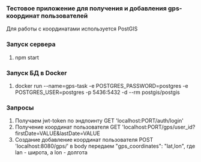 ### Тестовое приложение для получения и добавления gps-координат пользователей

Для работы с координатами используется PostGIS
### Запуск сервера
1) npm start

### Запуск БД в Docker

1) docker run --name=gps-task -e POSTGRES_PASSWORD=postgres -e POSTGRES_USER=postgres -p 5436:5432 -d --rm postgis/postgis

### Запросы

1) Получаем jwt-token по эндпоинту GET 'localhost:PORT/auth/login'
2) Получение координат пользователя GET 'localhost:PORT/gps/user_id?firstDate=VALUE&lastDate=VALUE
3) Создание добавление координат пользователя POST 'localhost:8080/gps/' в body передаем "gps_coordinates": "lat,lon", где lan - широта, а lon - долгота
